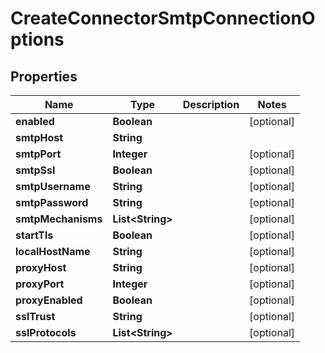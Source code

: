 

# CreateConnectorSmtpConnectionOptions


## Properties

| Name | Type | Description | Notes |
|------------ | ------------- | ------------- | -------------|
|**enabled** | **Boolean** |  |  [optional] |
|**smtpHost** | **String** |  |  |
|**smtpPort** | **Integer** |  |  [optional] |
|**smtpSsl** | **Boolean** |  |  [optional] |
|**smtpUsername** | **String** |  |  [optional] |
|**smtpPassword** | **String** |  |  [optional] |
|**smtpMechanisms** | **List&lt;String&gt;** |  |  [optional] |
|**startTls** | **Boolean** |  |  [optional] |
|**localHostName** | **String** |  |  [optional] |
|**proxyHost** | **String** |  |  [optional] |
|**proxyPort** | **Integer** |  |  [optional] |
|**proxyEnabled** | **Boolean** |  |  [optional] |
|**sslTrust** | **String** |  |  [optional] |
|**sslProtocols** | **List&lt;String&gt;** |  |  [optional] |



